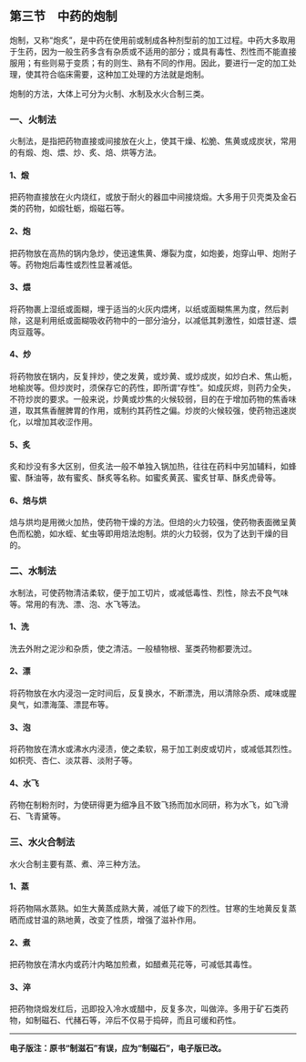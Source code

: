 ## 第三节　中药的炮制

炮制，又称“炮炙”，是中药在使用前或制成各种剂型前的加工过程。中药大多取用于生药，因为一般生药多含有杂质或不适用的部分；或具有毒性、烈性而不能直接服用；有些则易于变质；有的则生、熟有不同的作用。因此，要进行一定的加工处理，使其符合临床需要，这种加工处理的方法就是炮制。

炮制的方法，大体上可分为火制、水制及水火合制三类。

### 一、火制法

火制法，是指把药物直接或间接放在火上，使其干燥、松脆、焦黄或成炭状，常用的有煅、炮、煨、炒、炙、焙、烘等方法。

#### 1、煅

把药物直接放在火内烧红，或放于耐火的器皿中间接烧煅。大多用于贝壳类及金石类的药物，如煅牡蛎，煅磁石等。

#### 2、炮

把药物放在高热的锅内急炒，使迅速焦黄、爆裂为度，如炮姜，炮穿山甲、炮附子等。药物炮后毒性或烈性显著减低。

#### 3、煨

将药物裹上湿纸或面糊，埋于适当的火灰内煨烤，以纸或面糊焦黑为度，然后剥除，这是利用纸或面糊吸收药物中的一部分油分，以减低其刺激性，如煨甘遂、煨肉豆蔻等。

#### 4、炒

将药物放在锅内，反复拌炒，使之发黄，或炒黄、或炒成炭，如炒白术、焦山栀，地榆炭等。但炒炭时，须保存它的药性，即所谓“存性”。如成灰烬，则药力全失，不符炒炭的要求。一般来说，炒黄或炒焦的火候较弱，目的在于增加药物的焦香味道，取其焦香醒脾胃的作用，或制约其药性之偏。炒炭的火候较强，使药物迅速炭化，以增加其收涩作用。

#### 5、炙

炙和炒没有多大区别，但炙法一般不单独入锅加热，往往在药料中另加辅料，如蜂蜜、酥油等，故有蜜炙、酥炙等名称。如蜜炙黄芪、蜜炙甘草、酥炙虎骨等。

#### 6、焙与烘

焙与烘均是用微火加热，使药物干燥的方法。但焙的火力较强，使药物表面微呈黄色而松脆，如水蛭、虻虫等即用焙法炮制。烘的火力较弱，仅为了达到干燥的目的。

### 二、水制法

水制法，可使药物清洁柔软，便于加工切片，或减低毒性、烈性，除去不良气味等。常用的有洗、漂、泡、水飞等法。

#### 1、洗

洗去外附之泥沙和杂质，使之清洁。一般植物根、茎类药物都要洗过。

#### 2、漂

将药物放在水内浸泡一定时间后，反复换水，不断漂洗，用以清除杂质、咸味或腥臭气，如漂海藻、漂昆布等。

#### 3、泡

将药物放在清水或沸水内浸渍，使之柔软，易于加工剥皮或切片，或减低其烈性。如枳壳、杏仁、淡苁蓉、淡附子等。

#### 4、水飞

药物在制粉剂时，为使研得更为细净且不致飞扬而加水同研，称为水飞，如飞滑石、飞青黛等。

### 三、水火合制法

水火合制主要有蒸、煮、淬三种方法。

#### 1、蒸

将药物隔水蒸熟。如生大黄蒸成熟大黄，减低了峻下的烈性。甘寒的生地黄反复蒸晒而成甘温的熟地黄，改变了性质，增强了滋补作用。

#### 2、煮

把药物放在清水内或药汁内略加煎煮，如醋煮芫花等，可减低其毒性。

#### 3、淬

把药物烧煅发红后，迅即投入冷水或醋中，反复多次，叫做淬。多用于矿石类药物，如制磁石、代赭石等，淬后不仅易于捣碎，而且可缓和药性。

------

**电子版注：原书“制滋石”有误，应为“制磁石”，电子版已改。**